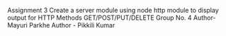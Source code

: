 Assignment 3
Create a server module using node http module  to display output for HTTP Methods GET/POST/PUT/DELETE 
Group No. 4
Author- Mayuri Parkhe
Author - Pikkili Kumar